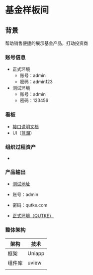 

# 基金样板间



## 背景

帮助销售便捷的展示基金产品，打动投资商

### 账号信息

- 正式环境
  - 账号：admin
  - 密码：admin123
- 测试环境
  - 账号：admin
  - 密码：123456

### 看板

- [接口说明文档](https://apifox.com/apidoc/shared-a0931695-cd58-4703-bd0c-802fb6b839e3)
- UI（[蓝湖](https://lanhuapp.com/web/#/item/project/detailDetach?pid=44882ee3-6a05-491b-bd60-b0c0462f850e&project_id=44882ee3-6a05-491b-bd60-b0c0462f850e&image_id=2ead1f95-9971-4c18-8fba-eadb512374f2&fromEditor=true)）

### 组织过程资产

- 

### 产品输出

- [测试地址](https://test.datumwealth.com/funddatabrowse/tableAubrowse/index)

- 账号：admin

- 密码：qutke.com

- [正式环境（QUTKE）](https://sampleroom.qutke.com/)

  

### 整体架构

| 架构   | 技术   |
| ------ | ------ |
| 框架   | Uniapp |
| 组件库 | uview  |
|        |        |


